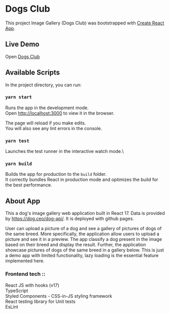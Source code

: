 # Dogs Club
This project Image Gallery (Dogs Club) was bootstrapped with [Create React App](https://github.com/facebook/create-react-app).

## Live Demo
Open [Dogs Club](https://madhurisandbhor.github.io/dogs-club/)

## Available Scripts

In the project directory, you can run:

### `yarn start`

Runs the app in the development mode.\
Open [http://localhost:3000](http://localhost:3000) to view it in the browser.

The page will reload if you make edits.\
You will also see any lint errors in the console.

### `yarn test`

Launches the test runner in the interactive watch mode.\

### `yarn build`

Builds the app for production to the `build` folder.\
It correctly bundles React in production mode and optimizes the build for the best performance.

## About App
This a dog's image gallery web application built in React 17. Data is provided by https://dog.ceo/dog-api/.
It is deployed with github pages. 

User can upload a picture of a dog and see a gallery of pictures of dogs of the same breed. More specifically, the application allow users to upload a picture and see it in a preview. The app
classify a dog present in the image based on their breed and display the result. Further, the
application showcase pictures of dogs of the same breed in a gallery below. This is just a demo app with limited functionality, lazy loading is the essential feature implemented here.

### Frontend tech ::

React JS with hooks (v17)\
TypeScript\
Styled Components - CSS-in-JS styling framework\
React testing library for Unit tests\
EsLint